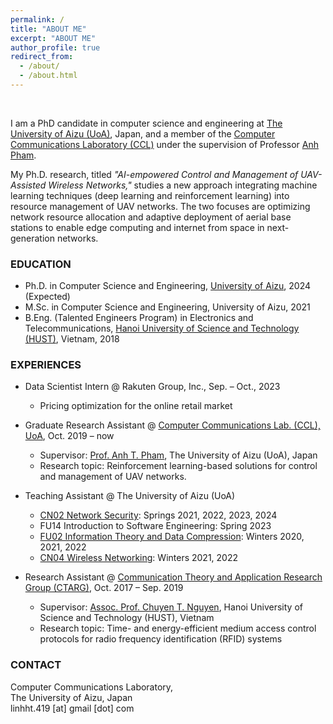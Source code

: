 ```yaml
---
permalink: /
title: "ABOUT ME"
excerpt: "ABOUT ME"
author_profile: true
redirect_from: 
  - /about/
  - /about.html
---
```

<!-- Google tag (gtag.js) -->
<script async src="https://www.googletagmanager.com/gtag/js?id=G-FTB71GTS1Y"></script>
<script>
  window.dataLayer = window.dataLayer || [];
  function gtag(){dataLayer.push(arguments);}
  gtag('js', new Date());

  gtag('config', 'G-FTB71GTS1Y');
</script>

<br>

I am a PhD candidate in computer science and engineering at [The University of Aizu (UoA)](https://u-aizu.ac.jp/en/), Japan, and a member of the [Computer Communications Laboratory (CCL)](http://web-ext.u-aizu.ac.jp/labs/ce-cc/) under the supervision of Professor [Anh Pham](https://u-aizu.ac.jp/~pham/).

My Ph.D. research, titled _"AI-empowered Control and Management of UAV-Assisted Wireless Networks,"_ studies a new approach integrating machine learning techniques (deep learning and reinforcement learning) into resource management of UAV networks. The two focuses are optimizing network resource allocation and adaptive deployment of aerial base stations to enable edge computing and internet from space in next-generation networks.

<!-- My interests include statistics, data analysis, and data-driven forecasting. I am passionate and curious about finding insights from large-scale data and developing data-driven solutions to business problems.  -->

### EDUCATION
* Ph.D. in Computer Science and Engineering, [University of Aizu](https://u-aizu.ac.jp/en/), 2024 (Expected)
* M.Sc. in Computer Science and Engineering, University of Aizu, 2021
* B.Eng. (Talented Engineers Program) in Electronics and Telecommunications, [Hanoi University of Science and Technology (HUST)](https://en.hust.edu.vn/web/en/home), Vietnam, 2018

<!--[IBM Data Science Professional Certificate Program](https://www.coursera.org/professional-certificates/ibm-data-science)

[DeepLearning.AI Deep Learning Specialization](https://www.coursera.org/specializations/deep-learning) -->

### EXPERIENCES
* Data Scientist Intern @ Rakuten Group, Inc., Sep. – Oct., 2023
  * Pricing optimization for the online retail market

* Graduate Research Assistant @ [Computer Communications Lab. (CCL), UoA](http://web-ext.u-aizu.ac.jp/labs/ce-cc/), Oct. 2019 – now
  * Supervisor: [Prof. Anh T. Pham](https://u-aizu.ac.jp/~pham/), The University of Aizu (UoA), Japan
  * Research topic: Reinforcement learning-based solutions for control and management of UAV networks.

* Teaching Assistant @ The University of Aizu (UoA)
  * [CN02 Network Security](http://web-ext.u-aizu.ac.jp/official/curriculum/syllabus/2022_1_E_015.html#14101): Springs 2021, 2022, 2023, 2024
  * FU14 Introduction to Software Engineering: Spring 2023
  * [FU02 Information Theory and Data Compression](http://web-ext.u-aizu.ac.jp/official/curriculum/syllabus/2022_1_E_013.html#13415): Winters 2020, 2021, 2022
  * [CN04 Wireless Networking](http://web-ext.u-aizu.ac.jp/official/curriculum/syllabus/2022_1_E_015.html#14103): Winters 2021, 2022

* Research Assistant @ [Communication Theory and Application Research Group (CTARG)](https://sites.google.com/site/ntchuyenkyoto/lab?authuser=0), Oct. 2017 – Sep. 2019
  * Supervisor: [Assoc. Prof. Chuyen T. Nguyen](https://sites.google.com/site/ntchuyenkyoto/home?authuser=0), Hanoi University of Science and Technology (HUST), Vietnam
  * Research topic: Time- and energy-efficient medium access control protocols for radio frequency identification (RFID) systems
  <!-- aiming to reduce identification time and energy consumption of passive RFID systems under non-ideal channel conditions. -->

<!-- * Research Assistant, [Computer Communications Laboratory (CCL)](http://web-ext.u-aizu.ac.jp/labs/ce-cc/), University of Aizu, Oct. 2019 – now
  * Oct. 2021 - Now: Seeking AI-empowered solutions to optimize network resource allocation and adaptive deployment of aerial base stations to enable edge computing in next-generation cellular networks.
  * Oct. 2019 - Sep. 2021: Designed multiple access protocols to support massive machine-type communications in 5G and beyond networks.  
  * Advisor: Professor [Anh T. Pham](https://u-aizu.ac.jp/~pham/)

* Research Assistant, [Communication Theory and Application Research Group (CTARG)](https://sites.google.com/site/ntchuyenkyoto/lab?authuser=0), Hanoi University of Science and Technology, Oct. 2017 – Sep. 2019
  * Designed energy-efficient multiple access mechanisms for large-scale Radio Frequency Identification (RFID) systems.
  * Advisor: Professor [Chuyen T. Nguyen](https://sites.google.com/site/ntchuyenkyoto/home?authuser=0) -->
  
### CONTACT
Computer Communications Laboratory, <br> The University of Aizu, Japan <br>linhht.419 [at] gmail [dot] com 
